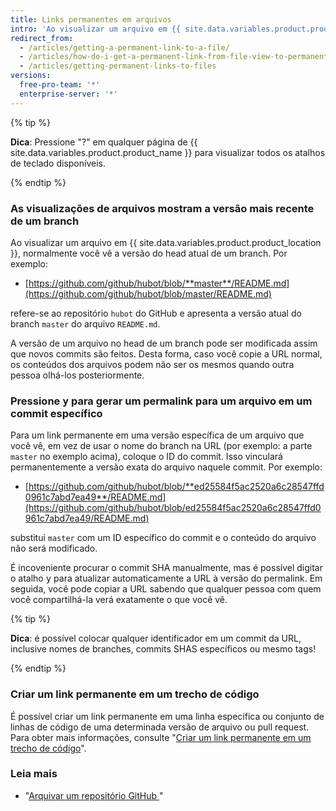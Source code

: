 ```yaml
---
title: Links permanentes em arquivos
intro: 'Ao visualizar um arquivo em {{ site.data.variables.product.product_location }}, é possível pressionar a tecla "y" para atualizar a URL para um permalink com a versão exata do arquivo visualizado.'
redirect_from:
  - /articles/getting-a-permanent-link-to-a-file/
  - /articles/how-do-i-get-a-permanent-link-from-file-view-to-permanent-blob-url/
  - /articles/getting-permanent-links-to-files
versions:
  free-pro-team: '*'
  enterprise-server: '*'
---
```


{% tip %}

**Dica**: Pressione "?" em qualquer página de {{ site.data.variables.product.product_name }} para visualizar todos os atalhos de teclado disponíveis.

{% endtip %}

### As visualizações de arquivos mostram a versão mais recente de um branch

Ao visualizar um arquivo em {{ site.data.variables.product.product_location }}, normalmente você vê a versão do head atual de um branch.  Por exemplo:

* [https://github.com/github/hubot/blob/**master**/README.md](https://github.com/github/hubot/blob/master/README.md)

refere-se ao repositório `hubot` do GitHub e apresenta a versão atual do branch `master` do arquivo `README.md`.

A versão de um arquivo no head de um branch pode ser modificada assim que novos commits são feitos. Desta forma, caso você copie a URL normal, os conteúdos dos arquivos podem não ser os mesmos quando outra pessoa olhá-los posteriormente.

### Pressione <kbd>y</kbd> para gerar um permalink para um arquivo em um commit específico

Para um link permanente em uma versão específica de um arquivo que você vê, em vez de usar o nome do branch na URL (por exemplo: a parte `master` no exemplo acima), coloque o ID do commit.  Isso vinculará permanentemente a versão exata do arquivo naquele commit.  Por exemplo:

* [https://github.com/github/hubot/blob/**ed25584f5ac2520a6c28547ffd0961c7abd7ea49**/README.md](https://github.com/github/hubot/blob/ed25584f5ac2520a6c28547ffd0961c7abd7ea49/README.md)

substitui `master` com um ID específico do commit e o conteúdo do arquivo não será modificado.

É incoveniente procurar o commit SHA manualmente, mas é possível digitar o atalho <kbd>y</kbd> para atualizar automaticamente a URL à versão do permalink.  Em seguida, você pode copiar a URL sabendo que qualquer pessoa com quem você compartilhá-la verá exatamente o que você vê.

{% tip %}

**Dica**: é possível colocar qualquer identificador em um commit da URL, inclusive nomes de branches, commits SHAS específicos ou mesmo tags!

{% endtip %}

### Criar um link permanente em um trecho de código

É possível criar um link permanente em uma linha específica ou conjunto de linhas de código de uma determinada versão de arquivo ou pull request. Para obter mais informações, consulte "[Criar um link permanente em um trecho de código](/articles/creating-a-permanent-link-to-a-code-snippet/)".

### Leia mais

- "[Arquivar um repositório GitHub ](/articles/archiving-a-github-repository)"
